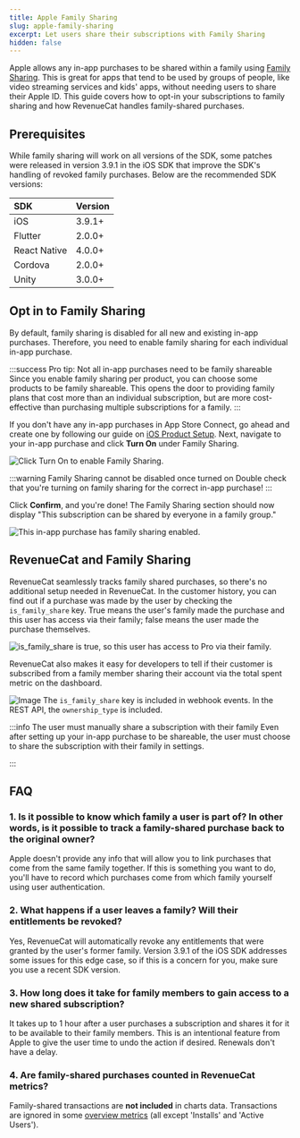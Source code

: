 ```yaml
---
title: Apple Family Sharing
slug: apple-family-sharing
excerpt: Let users share their subscriptions with Family Sharing
hidden: false
---
```


Apple allows any in-app purchases to be shared within a family using [Family Sharing](https://developer.apple.com/documentation/storekit/in-app_purchase/supporting_family_sharing_in_your_app). This is great for apps that tend to be used by groups of people, like video streaming services and kids' apps, without needing users to share their Apple ID. This guide covers how to opt-in your subscriptions to family sharing and how RevenueCat handles family-shared purchases.

## Prerequisites

While family sharing will work on all versions of the SDK, some patches were released in version 3.9.1 in the iOS SDK that improve the SDK's handling of revoked family purchases. Below are the recommended SDK versions:

| SDK          | Version |
| :----------- | :------ |
| iOS          | 3.9.1+  |
| Flutter      | 2.0.0+  |
| React Native | 4.0.0+  |
| Cordova      | 2.0.0+  |
| Unity        | 3.0.0+  |

## Opt in to Family Sharing

By default, family sharing is disabled for all new and existing in-app purchases. Therefore, you need to enable family sharing for each individual in-app purchase.

:::success Pro tip: Not all in-app purchases need to be family shareable
Since you enable family sharing per product, you can choose some products to be family shareable. This opens the door to providing family plans that cost more than an individual subscription, but are more cost-effective than purchasing multiple subscriptions for a family.
:::

If you don't have any in-app purchases in App Store Connect, go ahead and create one by following our guide on [iOS Product Setup](/getting-started/entitlements/ios-products). Next, navigate to your in-app purchase and click **Turn On** under Family Sharing.

![Click **Turn On** to enable Family Sharing.](/images/908bb53-2021-02-09_14.54.25_appstoreconnect.apple.com_ab0d5a03d489_fd779f1c1a67a64ddda94940e3be987d.png)

:::warning Family Sharing cannot be disabled once turned on
Double check that you're turning on family sharing for the correct in-app purchase!
:::

Click **Confirm**, and you're done! The Family Sharing section should now display "This subscription can be shared by everyone in a family group."

![This in-app purchase has family sharing enabled.](/images/58339d7-2021-02-09_14.59.04_appstoreconnect.apple.com_d5fd0205d87d_966946de1b5c83ff657516ecbe039944.png)

## RevenueCat and Family Sharing

RevenueCat seamlessly tracks family shared purchases, so there's no additional setup needed in RevenueCat. In the customer history, you can find out if a purchase was made by the user by checking the `is_family_share` key. True means the user's family made the purchase and this user has access via their family; false means the user made the purchase themselves.

![`is_family_share` is true, so this user has access to Pro via their family.](/images/bd05f51-app.revenuecat.com_activity_16e7167a_event_c2f2ca41-28f9-457d-b5a0-b55e61a52b9f_6ae296ced5db8d92d57c5bfe673ad67d.png)

RevenueCat also makes it easy for developers to tell if their customer is subscribed from a family member sharing their account via the total spent metric on the dashboard.

![Image](/images/b2c687a-253415365-d3811735-59e8-4ddf-9b05-b074382fe5b0_e2fcfd817ebdcbcd702b4686e8bee441.png)
The `is_family_share` key is included in webhook events. In the REST API, the `ownership_type` is included.

:::info The user must manually share a subscription with their family
Even after setting up your in-app purchase to be shareable, the user must choose to share the subscription with their family in settings.

:::

## FAQ

### 1. Is it possible to know which family a user is part of? In other words, is it possible to track a family-shared purchase back to the original owner?

Apple doesn't provide any info that will allow you to link purchases that come from the same family together. If this is something you want to do, you'll have to record which purchases come from which family yourself using user authentication.

### 2. What happens if a user leaves a family? Will their entitlements be revoked?

Yes, RevenueCat will automatically revoke any entitlements that were granted by the user's former family. Version 3.9.1 of the iOS SDK addresses some issues for this edge case, so if this is a concern for you, make sure you use a recent SDK version.

### 3. How long does it take for family members to gain access to a new shared subscription?

It takes up to 1 hour after a user purchases a subscription and shares it for it to be available to their family members. This is an intentional feature from Apple to give the user time to undo the action if desired. Renewals don't have a delay.

### 4. Are family-shared purchases counted in RevenueCat metrics?

Family-shared transactions are **not included** in charts data. Transactions are ignored in some [overview metrics](/dashboard-and-metrics/overview#metrics) (all except 'Installs' and 'Active Users').
